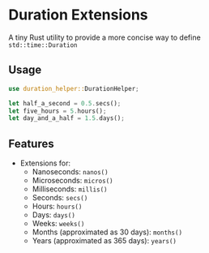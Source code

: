 # Duration Extensions

A tiny Rust utility to provide a more concise way to define `std::time::Duration`

## Usage

```rust
use duration_helper::DurationHelper;

let half_a_second = 0.5.secs();
let five_hours = 5.hours();
let day_and_a_half = 1.5.days();
```

## Features

- Extensions for:
  - Nanoseconds: `nanos()`
  - Microseconds: `micros()`
  - Milliseconds: `millis()`
  - Seconds: `secs()`
  - Hours: `hours()`
  - Days: `days()`
  - Weeks: `weeks()`
  - Months (approximated as 30 days): `months()`
  - Years (approximated as 365 days): `years()`

  